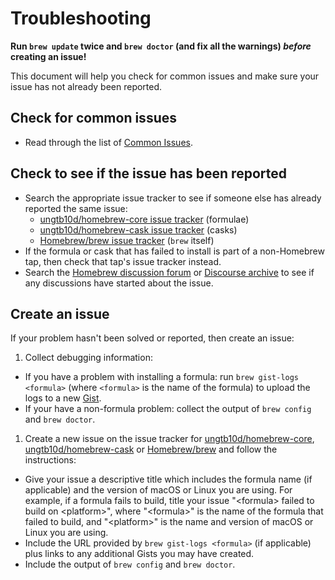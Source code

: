 # Troubleshooting

**Run `brew update` twice and `brew doctor` (and fix all the warnings) *before* creating an issue!**

This document will help you check for common issues and make sure your issue has not already been reported.

## Check for common issues

* Read through the list of [Common Issues](Common-Issues.md).

## Check to see if the issue has been reported

* Search the appropriate issue tracker to see if someone else has already reported the same issue:
  * [ungtb10d/homebrew-core issue tracker](https://github.com/ungtb10d/homebrew-core/issues) (formulae)
  * [ungtb10d/homebrew-cask issue tracker](https://github.com/ungtb10d/homebrew-cask/issues) (casks)
  * [Homebrew/brew issue tracker](https://github.com/blcksec/brew/issues) (`brew` itself)
* If the formula or cask that has failed to install is part of a non-Homebrew tap, then check that tap's issue tracker instead.
* Search the [Homebrew discussion forum](https://github.com/homebrew/discussions/discussions) or [Discourse archive](https://discourse.brew.sh/) to see if any discussions have started about the issue.

## Create an issue

If your problem hasn't been solved or reported, then create an issue:

1. Collect debugging information:
  * If you have a problem with installing a formula: run `brew gist-logs <formula>` (where `<formula>` is the name of the formula) to upload the logs to a new [Gist](https://gist.github.com).
  * If your have a non-formula problem: collect the output of `brew config` and `brew doctor`.

1. Create a new issue on the issue tracker for [ungtb10d/homebrew-core](https://github.com/ungtb10d/homebrew-core/issues/new/choose), [ungtb10d/homebrew-cask](https://github.com/ungtb10d/homebrew-cask/issues/new/choose) or [Homebrew/brew](https://github.com/blcksec/brew/issues/new/choose) and follow the instructions:
  * Give your issue a descriptive title which includes the formula name (if applicable) and the version of macOS or Linux you are using. For example, if a formula fails to build, title your issue "\<formula> failed to build on \<platform>", where "\<formula>" is the name of the formula that failed to build, and "\<platform>" is the name and version of macOS or Linux you are using.
  * Include the URL provided by `brew gist-logs <formula>` (if applicable) plus links to any additional Gists you may have created.
  * Include the output of `brew config` and `brew doctor`.
